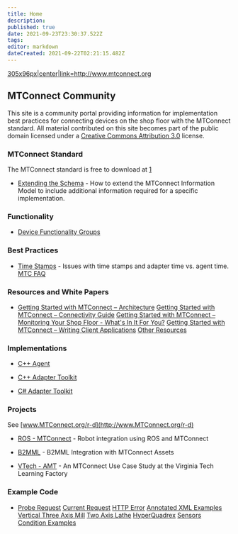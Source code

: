 ```yaml
---
title: Home
description: 
published: true
date: 2021-09-23T23:30:37.522Z
tags: 
editor: markdown
dateCreated: 2021-09-22T02:21:15.482Z
---
```



[305x96px|center|link=<http://www.mtconnect.org>](/File:MTConnect_MBDG_R.jpg "wikilink")

## MTConnect Community

This site is a community portal providing information for implementation
best practices for connecting devices on the shop floor with the
MTConnect standard. All material contributed on this site becomes part
of the public domain licensed under a [Creative Commons
Attribution 3.0](http://creativecommons.org/licenses/by/3.0/) license.

### MTConnect Standard

The MTConnect standard is free to download at
[1](https://www.mtconnect.org/documents)

  -
    [Extending the Schema](/Extending_the_Schema "wikilink") - How to
    extend the MTConnect Information Model to include additional
    information required for a specific implementation.

### Functionality

  -
    [Device Functionality
    Groups](/Device_Functionality_Groups "wikilink")

### Best Practices

  -
    [Time Stamps](/Time_Stamps "wikilink") - Issues with time stamps and
    adapter time vs. agent time.
    [MTC FAQ](/MTC_FAQ "wikilink")

### Resources and White Papers

  -
    [Getting Started with MTConnect –
    Architecture](/Getting_Started_with_MTConnect_–_Architecture "wikilink")
    [Getting Started with MTConnect – Connectivity
    Guide](/Getting_Started_with_MTConnect_–_Connectivity_Guide "wikilink")
    [Getting Started with MTConnect – Monitoring Your Shop Floor -
    What's In It For
    You?](/Getting_Started_with_MTConnect_–_Monitoring_Your_Shop_Floor_-_What's_In_It_For_You? "wikilink")
    [Getting Started with MTConnect – Writing Client
    Applications](/Getting_Started_with_MTConnect_–_Writing_Client_Applications "wikilink")
    [Other Resources](/Other_Resources "wikilink")

### Implementations

  -
    [C++ Agent](/C++_Agent "wikilink")

<!-- end list -->

  -
    [C++ Adapter Toolkit](/C++_Adapter_Toolkit "wikilink")

<!-- end list -->

  -
    [C\# Adapter Toolkit](/CSharp_Adapter_Toolkit "wikilink")

### Projects

See [www.MTConnect.org/r-d](http://www.MTConnect.org/r-d)

  -
    [ROS - MTConnect](/ROS_-_MTConnect "wikilink") - Robot integration
    using ROS and MTConnect

<!-- end list -->

  -
    [B2MML](/B2MML "wikilink") - B2MML Integration with MTConnect Assets

<!-- end list -->

  -
    [VTech - AMT](/VTech_-_AMT "wikilink") - An MTConnect Use Case Study
    at the Virginia Tech Learning Factory

### Example Code

  -
    [Probe Request](/Probe_Request "wikilink")
    [Current Request](/Current_Request "wikilink")
    [HTTP Error](/HTTP_Error "wikilink")
    [Annotated XML Examples](/Annotated_XML_Examples "wikilink")
    [Vertical Three Axis Mill](/Vertical_Three_Axis_Mill "wikilink")
    [Two Axis Lathe](/Two_Axis_Lathe "wikilink")
    [HyperQuadrex](/HyperQuadrex "wikilink")
    [Sensors](/Sensors "wikilink")
    [Condition Examples](/Condition_Examples "wikilink")